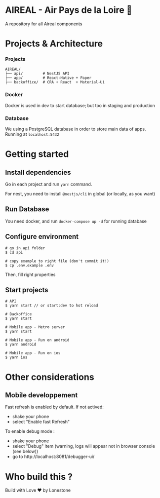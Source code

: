 # AIREAL - Air Pays de la Loire 🎉

A repository for all Aireal components

# Projects & Architecture

### Projects

```
AIREAL/
├── api/         # NestJS API
├── app/         # React-Native + Paper
├── backoffice/  # CRA + React  + Material-Ui
```

### Docker

Docker is used in dev to start database; but too in staging and production

### Database

We using a PostgreSQL database in order to store main data of apps. Running at `localhost:5432`

# Getting started

## Install dependencies

Go in each project and run `yarn` command.

For nest, you need to install `@nestjs/cli` in global (or locally, as you want)

## Run Database

You need docker, and run `docker-compose up -d` for running database

## Configure environment

```
# go in api folder
$ cd api

# copy example to right file (don't commit it!)
$ cp .env.example .env

```

Then, fill right properties

## Start projects

```
# API
$ yarn start // or start:dev to hot reload

# Backoffice
$ yarn start

# Mobile app - Metro server
$ yarn start

# Mobile app - Run on android
$ yarn android

# Mobile app - Run on ios
$ yarn ios
```

# Other considerations

## Mobile developpement

Fast refresh is enabled by default. If not actived:

- shake your phone
- select "Enable fast Refresh"

To enable debug mode :

- shake your phone
- select "Debug" item (warning, logs will appear not in browser console (see below))
- go to http://localhost:8081/debugger-ui/

# Who build this ?

Build with Love ❤ by Lonestone
